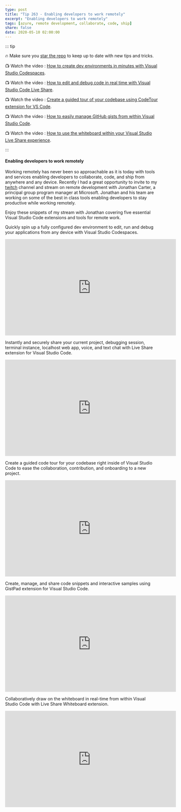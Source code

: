 ```yaml
---
type: post
title: "Tip 263 - Enabling developers to work remotely"
excerpt: "Enabling developers to work remotely"
tags: [azure, remote development, collaborate, code, ship]
share: false
date: 2020-05-10 02:00:00
---
```


::: tip 

:fire: Make sure you [star the repo](http://azuredev.tips?WT.mc_id=azure-azuredevtips-micrum) to keep up to date with new tips and tricks.

:tv: Watch the video : [How to create dev environments in minutes with Visual Studio Codespaces](https://www.youtube.com/watch?v=wgkgFpRCB60&list=PLLasX02E8BPCNCK8Thcxu-Y-XcBUbhFWC&index=2&t=22s?WT.mc_id=youtube-azuredevtips-micrum).

:tv: Watch the video : [How to edit and debug code in real time with Visual Studio Code Live Share](https://www.youtube.com/watch?v=WFbSejNQ1bc&list=PLLasX02E8BPCNCK8Thcxu-Y-XcBUbhFWC&index=3&t=29s?WT.mc_id=youtube-azuredevtips-micrum).

:tv: Watch the video : [Create a guided tour of your codebase using CodeTour extension for VS Code](https://www.youtube.com/watch?v=8MWz1BcspNM&list=PLLasX02E8BPCNCK8Thcxu-Y-XcBUbhFWC&index=6&t=14s?WT.mc_id=youtube-azuredevtips-micrum).

:tv: Watch the video : [How to easily manage GitHub gists from within Visual Studio Code](https://www.youtube.com/watch?v=8OwBv7-TuQ0&list=PLLasX02E8BPCNCK8Thcxu-Y-XcBUbhFWC&index=5&t=20s?WT.mc_id=youtube-azuredevtips-micrum).

:tv: Watch the video : [How to use the whiteboard within your Visual Studio Live Share experience](https://www.youtube.com/watch?v=EzjYtsX5LgI&list=PLLasX02E8BPCNCK8Thcxu-Y-XcBUbhFWC&index=4&t=11s?WT.mc_id=youtube-azuredevtips-micrum).

:::

#### Enabling developers to work remotely

Working remotely has never been so approachable as it is today with tools and services enabling developers to collaborate, code, and ship from anywhere and any device. Recently I had a great opportunity to invite to my [twitch](https://www.twitch.tv/mbcrump?WT.mc_id=other-azuredevtips-micrum) channel and stream on remote development with Jonathan Carter, a principal group program manager at Microsoft. Jonathan and his team are working on some of the best in class tools enabling developers to stay productive while working remotely.

Enjoy these snippets of my stream with Jonathan covering five essential Visual Studio Code extensions and tools for remote work.
 
Quickly spin up a fully configured dev environment to edit, run and debug your applications from any device with Visual Studio Codespaces.
<iframe width="560" height="315" src="https://www.youtube.com/watch?v=wgkgFpRCB60&list=PLLasX02E8BPCNCK8Thcxu-Y-XcBUbhFWC&index=2&t=22s?WT.mc_id=youtube-azuredevtips-micrum" frameborder="0" allow="accelerometer; autoplay; encrypted-media; gyroscope; picture-in-picture" allowfullscreen></iframe>

Instantly and securely share your current project, debugging session, terminal instance, localhost web app, voice, and text chat with Live Share extension for Visual Studio Code.
<iframe width="560" height="315" src="https://www.youtube.com/watch?v=WFbSejNQ1bc&list=PLLasX02E8BPCNCK8Thcxu-Y-XcBUbhFWC&index=3&t=29s?WT.mc_id=youtube-azuredevtips-micrum" frameborder="0" allow="accelerometer; autoplay; encrypted-media; gyroscope; picture-in-picture" allowfullscreen></iframe>

Create a guided code tour for your codebase right inside of Visual Studio Code to ease the collaboration, contribution, and onboarding to a new project. 
<iframe width="560" height="315" src="https://www.youtube.com/watch?v=8MWz1BcspNM&list=PLLasX02E8BPCNCK8Thcxu-Y-XcBUbhFWC&index=6&t=14s?WT.mc_id=youtube-azuredevtips-micrum" frameborder="0" allow="accelerometer; autoplay; encrypted-media; gyroscope; picture-in-picture" allowfullscreen></iframe>
  
Create, manage, and share code snippets and interactive samples using GistPad extension for Visual Studio Code.
<iframe width="560" height="315" src="https://www.youtube.com/watch?v=8OwBv7-TuQ0&list=PLLasX02E8BPCNCK8Thcxu-Y-XcBUbhFWC&index=5&t=20s?WT.mc_id=youtube-azuredevtips-micrum" frameborder="0" allow="accelerometer; autoplay; encrypted-media; gyroscope; picture-in-picture" allowfullscreen></iframe>
 
Collaboratively draw on the whiteboard in real-time from within Visual Studio Code with Live Share Whiteboard extension. 
<iframe width="560" height="315" src="https://www.youtube.com/watch?v=EzjYtsX5LgI&list=PLLasX02E8BPCNCK8Thcxu-Y-XcBUbhFWC&index=4&t=11s?WT.mc_id=youtube-azuredevtips-micrum" frameborder="0" allow="accelerometer; autoplay; encrypted-media; gyroscope; picture-in-picture" allowfullscreen></iframe>

 

